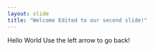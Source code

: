 ```yaml
---
layout: slide
title: "Welcome Edited to our second slide!"
---
```

Hello World
Use the left arrow to go back!
